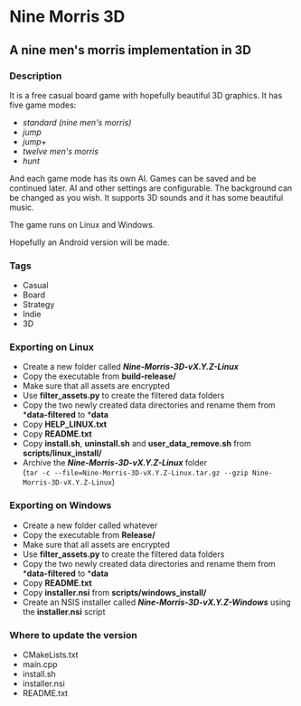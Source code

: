 # Nine Morris 3D

## A nine men's morris implementation in 3D

### Description

It is a free casual board game with hopefully beautiful 3D graphics. It has five game modes:
- _standard (nine men's morris)_
- _jump_
- _jump+_
- _twelve men's morris_
- _hunt_

And each game mode has its own AI. Games can be saved and be continued later. AI and other
settings are configurable. The background can be changed as you wish. It supports 3D sounds and
it has some beautiful music.

The game runs on Linux and Windows.

Hopefully an Android version will be made.

### Tags

- Casual
- Board
- Strategy
- Indie
- 3D

### Exporting on Linux

- Create a new folder called **_Nine-Morris-3D-vX.Y.Z-Linux_**
- Copy the executable from **build-release/**
- Make sure that all assets are encrypted
- Use **filter_assets.py** to create the filtered data folders
- Copy the two newly created data directories and rename them from ***data-filtered** to ***data**
- Copy **HELP_LINUX.txt**
- Copy **README.txt**
- Copy **install.sh**, **uninstall.sh** and **user_data_remove.sh** from **scripts/linux_install/**
- Archive the **_Nine-Morris-3D-vX.Y.Z-Linux_** folder  
  (`tar -c --file=Nine-Morris-3D-vX.Y.Z-Linux.tar.gz --gzip Nine-Morris-3D-vX.Y.Z-Linux`)

### Exporting on Windows

- Create a new folder called whatever
- Copy the executable from **Release/**
- Make sure that all assets are encrypted
- Use **filter_assets.py** to create the filtered data folders
- Copy the two newly created data directories and rename them from ***data-filtered** to ***data**
- Copy **README.txt**
- Copy **installer.nsi** from **scripts/windows_install/**
- Create an NSIS installer called **_Nine-Morris-3D-vX.Y.Z-Windows_** using the **installer.nsi** script

### Where to update the version

- CMakeLists.txt
- main.cpp
- install.sh
- installer.nsi
- README.txt
